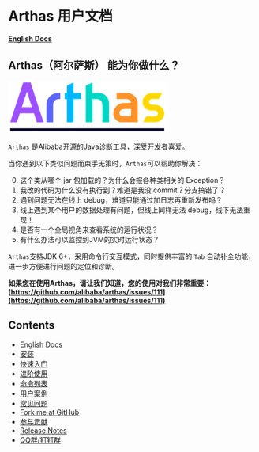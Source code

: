 Arthas 用户文档
===

**[English Docs](https://alibaba.github.io/arthas/en/)**

## Arthas（阿尔萨斯） 能为你做什么？

![arthas](arthas.png)

`Arthas` 是Alibaba开源的Java诊断工具，深受开发者喜爱。

当你遇到以下类似问题而束手无策时，`Arthas`可以帮助你解决：

0. 这个类从哪个 jar 包加载的？为什么会报各种类相关的 Exception？
0. 我改的代码为什么没有执行到？难道是我没 commit？分支搞错了？
0. 遇到问题无法在线上 debug，难道只能通过加日志再重新发布吗？
0. 线上遇到某个用户的数据处理有问题，但线上同样无法 debug，线下无法重现！
0. 是否有一个全局视角来查看系统的运行状况？
0. 有什么办法可以监控到JVM的实时运行状态？

`Arthas`支持JDK 6+，采用命令行交互模式，同时提供丰富的 `Tab` 自动补全功能，进一步方便进行问题的定位和诊断。

**如果您在使用Arthas，请让我们知道，您的使用对我们非常重要：[https://github.com/alibaba/arthas/issues/111](https://github.com/alibaba/arthas/issues/111)**

Contents
--------

* [English Docs](https://alibaba.github.io/arthas/en/)
* [安装](install-detail.md)
* [快速入门](quick-start.md)
* [进阶使用](advanced-use.md)
* [命令列表](commands.md)
* [用户案例](https://github.com/alibaba/arthas/issues?q=label%3Auser-case)
* [常见问题](https://github.com/alibaba/arthas/issues?q=label%3Aquestion-answered)
* [Fork me at GitHub](https://github.com/alibaba/arthas)
* [参与贡献](https://github.com/alibaba/arthas/blob/master/CONTRIBUTING.md)
* [Release Notes](release-notes.md)
* [QQ群/钉钉群](contact-us.md)


